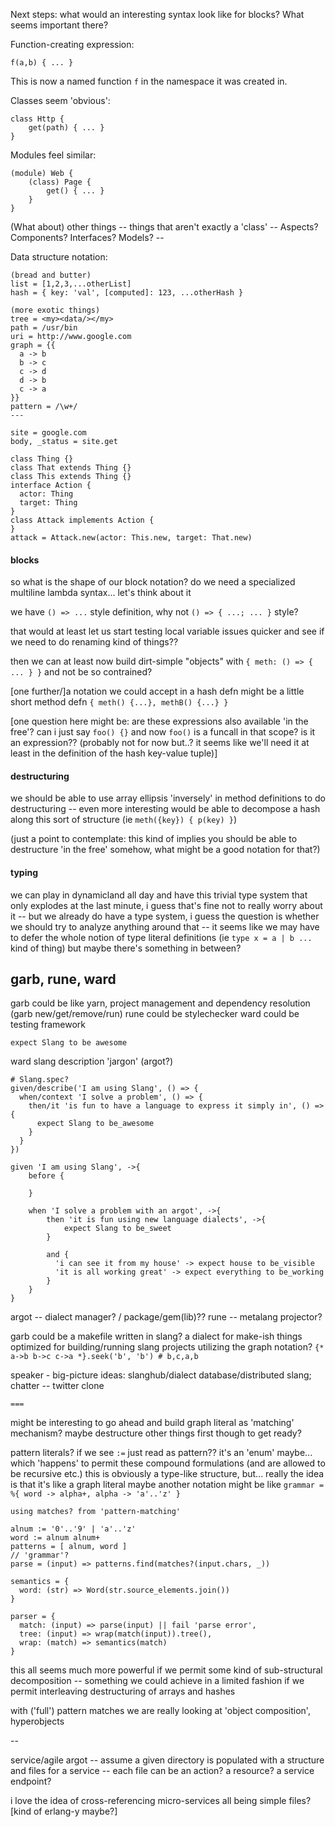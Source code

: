 


Next steps: what would an interesting syntax look like for blocks? What seems important there?

Function-creating expression:

`f(a,b) { ... }`

This is now a named function `f` in the namespace it was created in.


Classes seem 'obvious':

```
class Http {
    get(path) { ... }
}
```

Modules feel similar:

```
(module) Web {
    (class) Page {
        get() { ... }
    }
}
```

(What about) other things -- things that aren't exactly a 'class' -- Aspects? Components? Interfaces? Models? -- 

Data structure notation:

```
(bread and butter)
list = [1,2,3,...otherList]
hash = { key: 'val', [computed]: 123, ...otherHash }

(more exotic things)
tree = <my><data/></my>
path = /usr/bin
uri = http://www.google.com
graph = {{
  a -> b
  b -> c
  c -> d
  d -> b
  c -> a
}}
pattern = /\w+/
---

site = google.com
body, _status = site.get
```

```
class Thing {}
class That extends Thing {}
class This extends Thing {}
interface Action {
  actor: Thing
  target: Thing
}
class Attack implements Action {
}
attack = Attack.new(actor: This.new, target: That.new)
```

#### blocks

so what is the shape of our block notation? do we need a specialized
multiline lambda syntax... let's think about it

we have `() => ...` style definition, why not `() => { ...; ... }` style?

that would at least let us start testing local variable issues
quicker and see if we need to do renaming kind of things??

then we can at least now build dirt-simple "objects" with `{ meth: () => { ... } }` and not be so contrained? 

[one further/]a notation we could accept in a hash defn might be
a little short method defn `{ meth() {...}, methB() {...} }`

[one question here might be: are these expressions also available 'in the free'? can i just say `foo() {}` and now `foo()` is a funcall in that scope? is it an expression?? (probably not for now but..? it seems like we'll need it at least in the definition of the hash key-value tuple)]

#### destructuring

we should be able to use array ellipsis 'inversely' in method definitions to
do destructuring -- even more interesting would be able to decompose a hash
along this sort of structure (ie `meth({key}) { p(key) }`)

(just a point to contemplate: this kind of implies you should be able to destructure 'in the free' somehow, what might be a good notation for that?)

#### typing

we can play in dynamicland all day and have this trivial type system that only
explodes at the last minute, i guess that's fine not to really worry about it --
but we already do have a type system, i guess the question is whether we should
try to analyze anything around that -- it seems like we may have to defer the 
whole notion of type literal definitions (ie `type x = a | b ...` kind of thing)
but maybe there's something in between?


## garb, rune, ward

garb could be like yarn, project management and dependency resolution (garb new/get/remove/run)
rune could be stylechecker
ward could be testing framework

`expect Slang to be awesome`

ward slang description 'jargon' (argot?)
```
# Slang.spec?
given/describe('I am using Slang', () => {
  when/context 'I solve a problem', () => {
    then/it 'is fun to have a language to express it simply in', () => {
      expect Slang to be_awesome
    }
  }
})

given 'I am using Slang', ->{
    before {

    }

    when 'I solve a problem with an argot', ->{
        then 'it is fun using new language dialects', ->{
            expect Slang to be_sweet
        }

        and {
          'i can see it from my house' -> expect house to be_visible
          'it is all working great' -> expect everything to be_working
        }
    }
}
```

argot -- dialect manager?  / package/gem(lib)??
rune -- metalang projector?


garb could be a makefile written in slang? a dialect for make-ish things optimized for building/running slang projects utilizing the graph notation?
`{* a->b b->c c->a *}.seek('b', 'b') # b,c,a,b`


speaker - big-picture ideas: slanghub/dialect database/distributed slang; 
        chatter -- twitter clone

    ===


might be interesting to go ahead and build graph literal
as 'matching' mechanism? maybe destructure other things
first though to get ready?


pattern literals? if we see `:=` just read as pattern??
it's an 'enum' maybe... which 'happens' to permit these compound
formulations (and are allowed to be recursive etc.)
this is obviously a type-like structure, but... 
really the idea is that it's like a graph literal maybe
another notation might be like `grammar = %{ word -> alpha+, alpha -> 'a'..'z' }`

```
using matches? from 'pattern-matching'

alnum := '0'..'9' | 'a'..'z'
word := alnum alnum+
patterns = [ alnum, word ]
// 'grammar'?
parse = (input) => patterns.find(matches?(input.chars, _))

semantics = {
  word: (str) => Word(str.source_elements.join())
}

parser = {
  match: (input) => parse(input) || fail 'parse error',
  tree: (input) => wrap(match(input)).tree(),
  wrap: (match) => semantics(match)
}
```

this all seems much more powerful if we permit some kind of sub-structural decomposition -- something we could achieve in a limited
fashion if we permit interleaving destructuring of arrays and hashes

with ('full') pattern matches we are really looking at 'object composition', 
hyperobjects 

--

service/agile argot -- assume a given directory is populated with
a structure and files for a service -- each file can be an action?
a resource? a service endpoint?

i love the idea of cross-referencing micro-services all being simple
files? [kind of erlang-y maybe?]